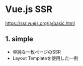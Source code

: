 # Vue.js SSR

https://ssr.vuejs.org/ja/basic.html

## 1. simple
* 単純な一枚ページのSSR
* Layout Templateを使用した一例

